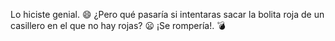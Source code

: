 Lo hiciste genial. :smile: ¿Pero qué pasaría si intentaras sacar la bolita roja de un casillero en el que no hay rojas? :frowning: ¡Se rompería!. :bomb: 